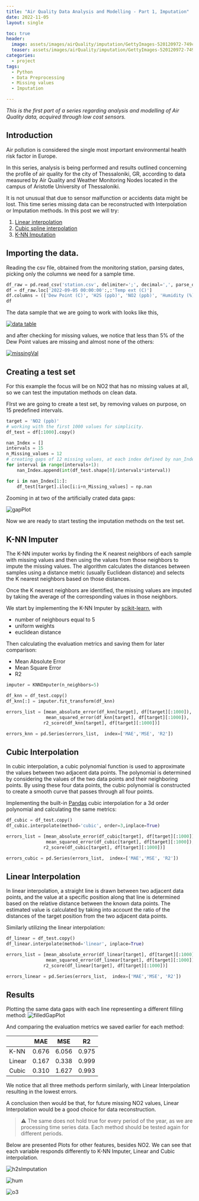 ```yaml
---
title: "Air Quality Data Analysis and Modelling - Part 1, Imputation"
date: 2022-11-05
layout: single

toc: true
header: 
  image: assets/images/airQuality/imputation/GettyImages-520120972-749c725865c24e11a194962a85c986ef.jpg
  teaser: assets/images/airQuality/imputation/GettyImages-520120972-749c725865c24e11a194962a85c986ef.jpg
categories:
  - project
tags:
  - Python
  - Data Preprocessing
  - Missing values
  - Imputation

---
```


*This is the first part of a series regarding analysis and modelling of Air Quality data, acquired through low cost sensors.*

## Introduction

Air pollution is considered the single most important environmental health risk factor in Europe. 

In this series, analysis is being performed and results outlined concerning the profile of air quality for the city of Thessaloniki, GR, according to data measured by Air Quality and Weather Monitoring Nodes located in the campus of Aristotle University of Thessaloniki.

It is not unusual that due to sensor malfunction or accidents data might be lost. This time series missing data can be reconstructed with Interpolation or Imputation methods. In this post we will try:


1. [Linear interpolation](https://pandas.pydata.org/docs/reference/api/pandas.DataFrame.interpolate.html)
2. [Cubic spline interpolation](https://pandas.pydata.org/docs/reference/api/pandas.DataFrame.interpolate.html)
3. [K-NN Imputation](https://scikit-learn.org/stable/modules/generated/sklearn.impute.KNNImputer.html)


## Importing the data.

Reading the csv file, obtained from the monitoring station, parsing dates, picking only the columns we need for a sample time.

```python
df_raw = pd.read_csv('station.csv', delimiter=';', decimal=',', parse_dates=[1], index_col=1).drop(columns=['Device'])
df = df_raw.loc['2022-09-05 00:00:00':,:'Temp ext (C)']
df.columns = (['Dew Point (C)', 'H2S (ppb)', 'NO2 (ppb)', 'Humidity (%)',  'O3 (ppb)', 'PM1 (ug/m3)', 'PM2.5 (ug/m3)', 'PM10 (ug/m3)', 'Temp (C)'])
df
```

The data sample that we are going to work with looks like this,

[![data table](/assets/images/airQuality/imputation/dataTable.png)](/assets/images/airQuality/imputation/dataTable.png)

and after checking for missing values, we notice that less than 5% of the Dew Point values are missing and almost none of the others:

[![missingVal](/assets/images/airQuality/imputation/missingValues.png)](/assets/images/airQuality/imputation/missingValues.png)



## Creating a test set

For this example the focus will be on NO2 that has no missing values at all, so we can test the imputation methods on clean data.



FIrst we are going to create a test set, by removing values on purpose, on 15 predefined intervals.

```python
target = 'NO2 (ppb)'
# working with the first 1000 values for simplicity.
df_test = df[:1000].copy()

nan_Index = []
intervals = 15
n_Missing_values = 12
# creating gaps of 12 missing values, at each index defined by nan_Index.
for interval in range(intervals+1):
    nan_Index.append(int(df_test.shape[0]/intervals*interval))

for i in nan_Index[1:]:
    df_test[target].iloc[i:i+n_Missing_values] = np.nan
```

Zooming in at two of the artificially crated data gaps:

![gapPlot](/assets/images/airQuality/imputation/gapPlot.png)

Now we are ready to start testing the imputation methods on the test set.

## K-NN Imputer

The K-NN imputer works by finding the K nearest neighbors of each sample with missing values and then using the values from those neighbors to impute the missing values. The algorithm calculates the distances between samples using a distance metric (usually Euclidean distance) and selects the K nearest neighbors based on those distances.

Once the K nearest neighbors are identified, the missing values are imputed by taking the average of the corresponding values in those neighbors.

We start by implementing the K-NN Imputer by [scikit-learn](https://jmlr.csail.mit.edu/papers/v12/pedregosa11a.html), with
- number of neighbours equal to 5
-  uniform weights 
- euclidean distance

Then calculating the evaluation metrics and saving them for later comparison:
- Mean Absolute Error
- Mean Square Error
- R2  

``````python
imputer = KNNImputer(n_neighbors=5)

df_knn = df_test.copy()
df_knn[:] = imputer.fit_transform(df_knn)

errors_list = [mean_absolute_error(df_knn[target], df[target][:1000]),
               mean_squared_error(df_knn[target], df[target][:1000]),
              r2_score(df_knn[target], df[target][:1000])]

errors_knn = pd.Series(errors_list,  index=['MAE','MSE', 'R2'])
``````

## Cubic Interpolation

In cubic interpolation, a cubic polynomial function is used to approximate the values between two adjacent data points. The polynomial is determined by considering the values of the two data points and their neighboring points. By using these four data points, the cubic polynomial is constructed to create a smooth curve that passes through all four points.

Implementing the built-in [Pandas](https://pandas.pydata.org/) cubic interpolation for a 3d order polynomial and calculating the same metrics:

```python
df_cubic = df_test.copy()
df_cubic.interpolate(method='cubic', order=3,inplace=True)

errors_list = [mean_absolute_error(df_cubic[target], df[target][:1000]),
               mean_squared_error(df_cubic[target], df[target][:1000]),
              r2_score(df_cubic[target], df[target][:1000])]

errors_cubic = pd.Series(errors_list,  index=['MAE','MSE', 'R2'])
```

## Linear Interpolation

In linear interpolation, a straight line is drawn between two adjacent data points, and the value at a specific position along that line is determined based on the relative distance between the known data points. The estimated value is calculated by taking into account the ratio of the distances of the target position from the two adjacent data points.

Similarly utilizing the linear interpolation:

``````python
df_linear = df_test.copy()
df_linear.interpolate(method='linear', inplace=True)

errors_list = [mean_absolute_error(df_linear[target], df[target][:1000]),
               mean_squared_error(df_linear[target], df[target][:1000]),
              r2_score(df_linear[target], df[target][:1000])]

errors_linear = pd.Series(errors_list,  index=['MAE','MSE', 'R2'])
``````
## Results

Plotting the same data gaps with each line representing a different filling method:
![filledGapPlot](/assets/images/airQuality/imputation/filledGapPlot.png)

And comparing the evaluation metrics we saved earlier for each method:

|        | MAE   | MSE   | R2    |
|--------|-------|-------|-------|
| K-NN   | 0.676 | 6.056 | 0.975 |
| Linear | 0.167 | 0.338 | 0.999 |
| Cubic  | 0.310 | 1.627 | 0.993 |

We notice that all three methods perform similarly, with Linear Interpolation resulting in the lowest errors.

A conclusion then would be that, for future missing NO2 values, Linear Interpolation would be a good choice for data reconstruction. 

> :warning: The same does not hold true for every period of the year, as we are processing time series data. Each method should be tested again for different periods.

Below are presented Plots for other features, besides NO2. We can see that each variable responds differently to K-NN Imputer, Linear and Cubic interpolation.

![h2sImputation](/portfolio/assets/images/airQuality/imputation/H2S_Imputation.png)

![hum](/portfolio/assets/images/airQuality/imputation/Humidity_Imputation.png)

![o3](/portfolio/assets/images/airQuality/imputation/O3_Imputation.png)
